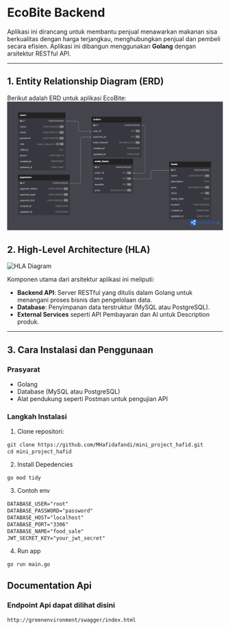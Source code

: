 # EcoBite Backend

Aplikasi ini dirancang untuk membantu penjual menawarkan makanan sisa berkualitas dengan harga terjangkau, menghubungkan penjual dan pembeli secara efisien. Aplikasi ini dibangun menggunakan **Golang** dengan arsitektur RESTful API.

---

## 1. Entity Relationship Diagram (ERD)

Berikut adalah ERD untuk aplikasi EcoBite:
![ER Diagram](./assets/erd_ecobite.png)

## 2. High-Level Architecture (HLA)

![HLA Diagram](path_to_hla_image.png)

Komponen utama dari arsitektur aplikasi ini meliputi:

- **Backend API**: Server RESTful yang ditulis dalam Golang untuk menangani proses bisnis dan pengelolaan data.
- **Database**: Penyimpanan data terstruktur (MySQL atau PostgreSQL).
- **External Services** seperti API Pembayaran dan AI untuk Description produk.

---

## 3. Cara Instalasi dan Penggunaan

### Prasyarat

- Golang
- Database (MySQL atau PostgreSQL)
- Alat pendukung seperti Postman untuk pengujian API

### Langkah Instalasi

1. Clone repositori:

```
git clone https://github.com/MHafidafandi/mini_project_hafid.git
cd mini_project_hafid
```

2. Install Depedencies

```
go mod tidy
```

3. Contoh env

```
DATABASE_USER="root"
DATABASE_PASSWORD="password"
DATABASE_HOST="localhost"
DATABASE_PORT="3306"
DATABASE_NAME="food_sale"
JWT_SECRET_KEY="your_jwt_secret"
```

4. Run app

```
go run main.go
```

## Documentation Api

### Endpoint Api dapat dilihat disini

```
http://greenenvironment/swagger/index.html
```
